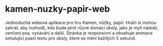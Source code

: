 # kamen-nuzky-papir-web
Jednoduchá webová aplikace pro hru Kámen, nůžky, papír. Hráči si mohou zahrát, aby rozhodli, kdo bude plnit různé domácí úkoly, jako je mytí nádobí, venčení psa, vysávání a další. Stránka je responsivní a obsahuje animace simulující psaní textu pro úkoly, které se mění každých 5 sekund.
